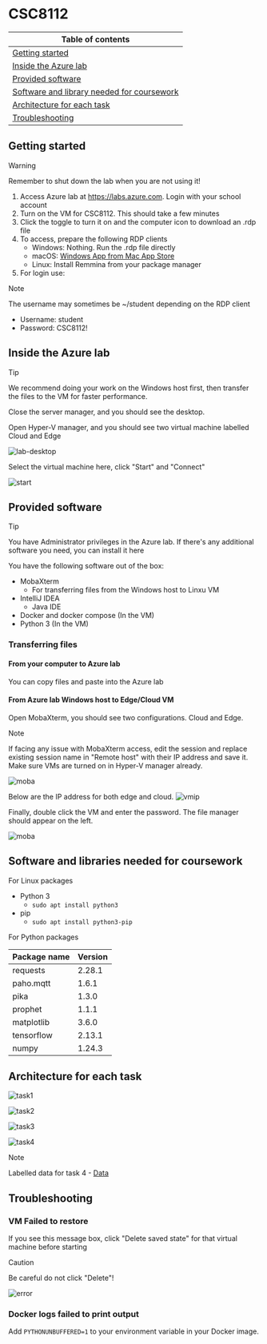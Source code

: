 # CSC8112

| Table of contents |
| --- |
| [Getting started](#getting-started) |
| [Inside the Azure lab](#inside-the-azure-lab) |
| [Provided software](#provided-software) |
| [Software and library needed for coursework](#software-and-libraries-needed-for-coursework) |
| [Architecture for each task](#architecture-for-each-task) |
| [Troubleshooting](#troubleshooting) |

## Getting started

> [!WARNING]
> Remember to shut down the lab when you are not using it!

1. Access Azure lab at <https://labs.azure.com>. Login with your school account
2. Turn on the VM for CSC8112. This should take a few minutes
3. Click the toggle to turn it on and the computer icon to download an .rdp file
4. To access, prepare the following RDP clients
   * Windows: Nothing. Run the .rdp file directly
   * macOS: [Windows App from Mac App Store](https://apps.apple.com/gb/app/windows-app/id1295203466?mt=12)
   * Linux: Install Remmina from your package manager
5. For login use:
> [!NOTE]
> The username may sometimes be ~/student depending on the RDP client
   * Username: student
   * Password: CSC8112!

## Inside the Azure lab

> [!TIP]
> We recommend doing your work on the Windows host first, then transfer the files to the VM for faster performance.

Close the server manager, and you should see the desktop.

Open Hyper-V manager, and you should see two virtual machine labelled Cloud and Edge

![lab-desktop](img/SCR-20251009-olcr.png)

Select the virtual machine here, click "Start" and "Connect"

![start](img/vm-control.jpeg)

## Provided software

> [!TIP]
> You have Administrator privileges in the Azure lab. If there's any additional software you need, you can install it here

You have the following software out of the box:

* MobaXterm
  * For transferring files from the Windows host to Linxu VM
* IntelliJ IDEA
  * Java IDE
* Docker and docker compose (In the VM)
* Python 3 (In the VM)

### Transferring files

#### From your computer to Azure lab

You can copy files and paste into the Azure lab

#### From Azure lab Windows host to Edge/Cloud VM

Open MobaXterm, you should see two configurations. Cloud and Edge.

> [!NOTE]
> If facing any issue with MobaXterm access, edit the session and replace existing session name in "Remote host" with their IP address and save it. Make sure VMs are turned on in Hyper-V manager already.

![moba](img/moba2.png)

Below are the IP address for both edge and cloud.
![vmip](img/VM-ip.png)

Finally, double click the VM and enter the password. The file manager should appear on the left.

![moba](img/moba.png)

## Software and libraries needed for coursework

For Linux packages

* Python 3
  * `sudo apt install python3`
* pip
  * `sudo apt install python3-pip`

For Python packages

| Package name | Version |
| --- | --- |
| requests | 2.28.1 |
| paho.mqtt | 1.6.1 | 
| pika | 1.3.0 |
| prophet | 1.1.1 |
| matplotlib | 3.6.0 |
| tensorflow | 2.13.1 |
| numpy | 1.24.3 |

## Architecture for each task

![task1](img/task1.png)

![task2](img/task2.png)

![task3](img/task3.png)

![task4](img/task4.png)

> [!NOTE]
> Labelled data for task 4 - [Data](data/PM2.5_labelled_data.csv)
## Troubleshooting

### VM Failed to restore

If you see this message box, click "Delete saved state" for that virtual machine before starting

> [!CAUTION]
> Be careful do not click "Delete"!

![error](img/fail-restore.png)

### Docker logs failed to print output

Add `PYTHONUNBUFFERED=1` to your environment variable in your Docker image.
